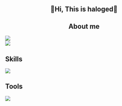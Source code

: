 <dev style="text-align: center;">
<h2>👋Hi, This is haloged👋</h2>
<h2>About me</h2>
<img src="https://github-readme-stats.vercel.app/api?username=haloged&theme=tokyonight&count_private=true&show_icons=true">
</br>
<img src="https://github-readme-stats.vercel.app/api/top-langs/?username=haloged&theme=tokyonight&layout=compact">
</dev>
<dev>
  <h2>Skills</h2>
  <img src="https://skillicons.dev/icons?i=html,js,css,python,cpp,nodejs">
</dev>
<dev>
  <h2>Tools</h2>
  <img src="https://skillicons.dev/icons?i=vscode,git,markdown,vercel,vim,visualstudio,github,vue,go">
</dev>
